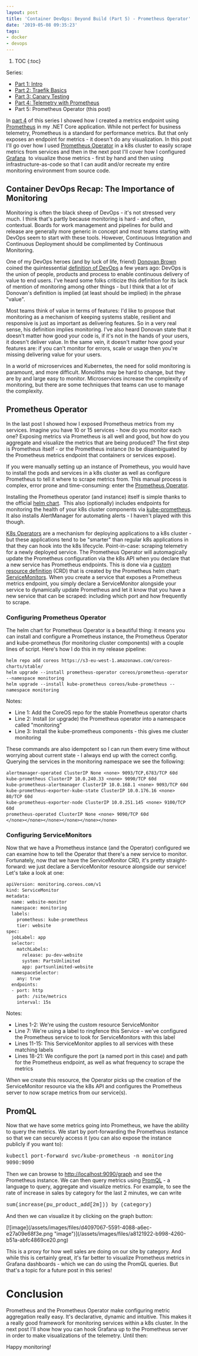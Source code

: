 ```yaml
---
layout: post
title: 'Container DevOps: Beyond Build (Part 5) - Prometheus Operator'
date: '2019-05-08 09:35:23'
tags:
- docker
- devops
---
```


1. TOC
{:toc}

Series:

- [Part 1: Intro](/container-devops-beyond-build-part-1)
- [Part 2: Traefik Basics](/container-devops-beyond-build-part-2---traefik)
- [Part 3: Canary Testing](/container-devops-beyond-build-part-3---canary-testing)
- [Part 4: Telemetry with Prometheus](/container-devops-beyond-build-part-4---telemetry-with-prometheus)
- Part 5: Prometheus Operator (this post)

In [part 4](/container-devops-beyond-build-part-4---telemetry-with-prometheus) of this series I showed how I created a metrics endpoint using [Prometheus](https://prometheus.io/) in my .NET Core application. While not perfect for business telemetry, Prometheus is a standard for performance metrics. But that only exposes an endpoint for metrics - it doesn't do any visualization. In this post I'll go over how I used [Prometheus Operator](https://github.com/coreos/prometheus-operator) in a k8s cluster to easily scrape metrics from services and then in the next post I'll cover how I configured [Grafana](https://grafana.com/) &nbsp;to visualize those metrics - first by hand and then using infrastructure-as-code so that I can audit and/or recreate my entire monitoring environment from source code.

## Container DevOps Recap: The Importance of Monitoring

Monitoring is often the black sheep of DevOps - it's not stressed very much. I think that's partly because monitoring is hard - and often, contextual. Boards for work management and pipelines for build and release are generally more generic in concept and most teams starting with DevOps seem to start with these tools. However, Continuous Integration and Continuous Deployment should be complimented by Continuous Monitoring.

One of my DevOps heroes (and by luck of life, friend) [Donovan Brown](https://twitter.com/donovanbrown) coined the quintessential [definition of DevOps](http://donovanbrown.com/post/what-is-devops) a few years ago: DevOps is the union of people, products and process to enable continuous delivery of value to end users. I've heard some folks criticize this definition for its lack of mention of monitoring among other things - but I think that a lot of Donovan's definition is implied (at least should be implied) in the phrase "value".

Most teams think of value in terms of features: I'd like to propose that monitoring as a mechanism of keeping systems stable, resilient and responsive is just as important as delivering features. So in a very real sense, his definition implies monitoring. I've also heard Donovan state that it doesn't matter how good your code is, if it's not in the hands of your users, it doesn't deliver value. In the same vein, it doesn't matter how good your features are: if you can't monitor for errors, scale or usage then you're missing delivering value for your users.

In a world of microservices and Kubernetes, the need for solid monitoring is paramount, and more difficult. Monoliths may be hard to change, but they are by and large easy to monitor. Microservices increase the complexity of monitoring, but there are some techniques that teams can use to manage the complexity.

## Prometheus Operator

In the last post I showed how I exposed Prometheus metrics from my services. Imagine you have 10 or 15 services - how do you monitor each one? Exposing metrics via Prometheus is all well and good, but how do you aggregate and visualize the metrics that are being produced? The first step is Prometheus itself - or the Prometheus instance (to be disambiguated by the Prometheus metrics endpoint that containers or services expose).

If you were manually setting up an instance of Prometheus, you would have to install the pods and services in a k8s cluster as well as configure Prometheus to tell it where to scrape metrics from. This manual process is complex, error prone and time-consuming: enter the [Prometheus Operator](https://github.com/coreos/prometheus-operator).

Installing the Prometheus operator (and instance) itself is simple thanks to the official [helm chart](https://github.com/helm/charts/tree/master/stable/prometheus). &nbsp;This also (optionally) includes endpoints for monitoring the health of your k8s cluster components via [kube-prometheus](https://github.com/coreos/kube-prometheus). It also installs AlertManager for automating alerts - I haven't played with this though.

[K8s Operators](https://coreos.com/operators/) are a mechanism for deploying applications to a k8s cluster - but these applications tend to be "smarter" than regular k8s applications in that they can hook into the k8s lifecycle. Point-in-case: scraping telemetry for a newly deployed service. The Prometheus Operator will automagically update the Prometheus configuration via the k8s API when you declare that a new service has Prometheus endpoints. This is done via a [custom resource definition](https://kubernetes.io/docs/concepts/extend-kubernetes/api-extension/custom-resources/) (CRD) that is created by the Prometheus helm chart: [ServiceMonitors](https://coreos.com/operators/prometheus/docs/latest/user-guides/getting-started.html#include-servicemonitors). When you create a service that exposes a Prometheus metrics endpoint, you simply declare a ServiceMonitor alongside your service to dynamically update Prometheus and let it know that you have a new service that can be scraped: including which port and how frequently to scrape.

### Configuring Prometheus Operator

The helm chart for Prometheus Operator is a beautiful thing: it means you can install and configure a Prometheus instance, the Prometheus Operator and kube-prometheus (for monitoring cluster components) with a couple lines of script. Here's how I do this in my release pipeline:

    helm repo add coreos https://s3-eu-west-1.amazonaws.com/coreos-charts/stable/
    helm upgrade --install prometheus-operator coreos/prometheus-operator --namespace monitoring
    helm upgrade --install kube-prometheus coreos/kube-prometheus --namespace monitoring

Notes:

- Line 1: Add the CoreOS repo for the stable Prometheus operator charts
- Line 2: Install (or upgrade) the Prometheus operator into a namespace called "monitoring"
- Line 3: Install the kube-prometheus components - this gives me cluster monitoring

These commands are also idempotent so I can run them every time without worrying about current state - I always end up with the correct config. Querying the services in the monitoring namespace we see the following:

    alertmanager-operated ClusterIP None <none> 9093/TCP,6783/TCP 60d
    kube-prometheus ClusterIP 10.0.240.33 <none> 9090/TCP 60d
    kube-prometheus-alertmanager ClusterIP 10.0.168.1 <none> 9093/TCP 60d
    kube-prometheus-exporter-kube-state ClusterIP 10.0.176.16 <none> 80/TCP 60d
    kube-prometheus-exporter-node ClusterIP 10.0.251.145 <none> 9100/TCP 60d
    prometheus-operated ClusterIP None <none> 9090/TCP 60d
    </none></none></none></none></none></none>

### Configuring ServiceMonitors

Now that we have a Prometheus instance (and the Operator) configured we can examine how to tell the Operator that there's a new service to monitor. Fortunately, now that we have the ServiceMonitor CRD, it's pretty straight-forward: we just declare a ServiceMonitor resource alongside our service! Let's take a look at one:

    apiVersion: monitoring.coreos.com/v1
    kind: ServiceMonitor
    metadata:
      name: website-monitor
      namespace: monitoring
      labels:
        prometheus: kube-prometheus
        tier: website
    spec:
      jobLabel: app
      selector:
        matchLabels:
          release: pu-dev-website
          system: PartsUnlimited
          app: partsunlimited-website
      namespaceSelector:
        any: true
      endpoints:
      - port: http
        path: /site/metrics
        interval: 15s

Notes:

- Lines 1-2: We're using the custom resource ServiceMonitor
- Line 7: We're using a label to ringfence this Service - we've configured the Prometheus service to look for ServiceMonitors with this label
- Lines 11-15: This ServiceMonitor applies to all services with these matching labels
- Lines 18-21: We configure the port (a named port in this case) and path for the Prometheus endpoint, as well as what frequency to scrape the metrics

When we create this resource, the Operator picks up the creation of the ServiceMonitor resource via the k8s API and configures the Prometheus server to now scrape metrics from our service(s).

## PromQL

Now that we have some metrics going into Prometheus, we have the ability to query the metrics. We start by port-forwarding the Prometheus instance so that we can securely access it (you can also expose the instance publicly if you want to):

<!--kg-card-begin: html--><font face="Courier New">kubectl port-forward svc/kube-prometheus -n monitoring 9090:9090</font><!--kg-card-end: html-->

Then we can browse to [http://localhost:9090/graph](http://localhost:9090/graph) and see the Prometheus instance. We can then query metrics using [PromQL](https://prometheus.io/docs/prometheus/latest/querying/basics/) - a language to query, aggregate and visualize metrics. For example, to see the rate of increase in sales by category for the last 2 minutes, we can write

<!--kg-card-begin: html--><font face="Courier New">sum(increase(pu_product_add[2m])) by (category)</font><!--kg-card-end: html-->

And then we can visualize it by clicking on the graph button:

<!--kg-card-begin: html-->[![image](/assets/images/files/d4097067-5591-4088-a6ec-e27a09e68f3e.png "image")](/assets/images/files/a8121922-b998-4260-b51a-abfc4869ce20.png)<!--kg-card-end: html-->

This is a proxy for how well sales are doing on our site by category. And while this is certainly great, it's far better to visualize Prometheus metrics in Grafana dashboards - which we can do using the PromQL queries. But that's a topic for a future post in this series!

# Conclusion

Prometheus and the Prometheus Operator make configuring metric aggregation really easy. It's declarative, dynamic and intuitive. This makes it a really good framework for monitoring services within a k8s cluster. In the next post I'll show how you can hook Grafana up to the Prometheus server in order to make visualizations of the telemetry. Until then:

Happy monitoring!

